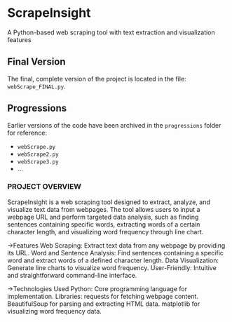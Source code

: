 # ScrapeInsight
A Python-based web scraping tool with text extraction and visualization features

## Final Version
The final, complete version of the project is located in the file: `webScrape_FINAL.py`.

## Progressions
Earlier versions of the code have been archived in the `progressions` folder for reference:
- `webScrape.py` 
- `webScrape2.py` 
- `webScrape3.py` 
- ...

### PROJECT OVERVIEW
ScrapeInsight is a web scraping tool designed to extract, analyze, and visualize text data from webpages. 
The tool allows users to input a webpage URL and perform targeted data analysis, such as finding sentences containing specific words, extracting words of a certain character length, and visualizing word frequency through line chart. 

->Features
Web Scraping: Extract text data from any webpage by providing its URL.
Word and Sentence Analysis: Find sentences containing a specific word and extract words of a defined character length.
Data Visualization: Generate line charts to visualize word frequency.
User-Friendly: Intuitive and straightforward command-line interface.

->Technologies Used
Python: Core programming language for implementation.
Libraries:
requests for fetching webpage content.
BeautifulSoup for parsing and extracting HTML data.
matplotlib for visualizing word frequency data.

